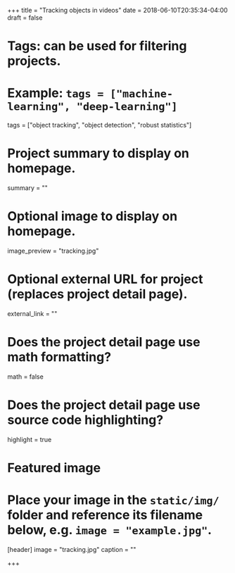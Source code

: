 +++
title = "Tracking objects in videos"
date = 2018-06-10T20:35:34-04:00
draft = false

# Tags: can be used for filtering projects.
# Example: `tags = ["machine-learning", "deep-learning"]`
tags = ["object tracking", "object detection", "robust statistics"]

# Project summary to display on homepage.
summary = ""

# Optional image to display on homepage.
image_preview = "tracking.jpg"

# Optional external URL for project (replaces project detail page).
external_link = ""

# Does the project detail page use math formatting?
math = false

# Does the project detail page use source code highlighting?
highlight = true

# Featured image
# Place your image in the `static/img/` folder and reference its filename below, e.g. `image = "example.jpg"`.
[header]
image = "tracking.jpg"
caption = ""

+++
